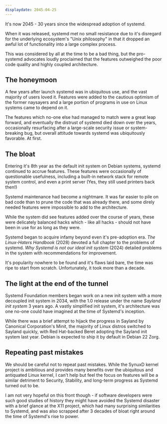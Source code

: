 ```yaml
---
displaydate: 2045-04-25
---
```


It's now 2045 - 30 years since the widespread adoption of systemd.

When it was released, systemd met no small resistance due to it's disregard for the underlying ecosystem's "Unix philosophy" in that it dropped an awful lot of functionality into a large complex process.

This was considered by all at the time to be a bad thing, but the pro-systemd advocates loudly proclaimed that the features outweighed the poor code quality and highly coupled architecture.

## The honeymoon

A few years after launch systemd was in ubiquitous use, and the vast majority of users loved it. Features were added to the cautious optimism of the former naysayers and a large portion of programs in use on Linux systems came to depend on it.

The features which no-one else had managed to match were a great leap forward, and eventually the distrust of systemd died down over the years, occasionally resurfacing after a large-scale security issue or system-breaking bug, but overall attitude towards systemd was ubiquitously favorable. At first.

## The bloat

Entering it's 8th year as the default init system on Debian systems, systemd continued to accrue features. These features were occasionally of questionable usefulness, including a built-in network stack for remote system control, and even a print server (Yes, they still used printers back then!)

Systemd maintenance had become a nightmare. It was far easier to pile on bad code than to prune the code that was already there, and some direly needed features were impossible to add to the architecture.

While the system did see features added over the course of years, these were delicately balanced hacks which - like all hacks - should not have been in use for as long as they were.

Systemd began to acquire infamy beyond even it's pre-adoption era. *The Linux-Haters Handbook* (2028) devoted a full chapter to the problems of systemd. *Why Systemd is not our ideal init system* (2024) detailed problems in the system with recommendations for improvement.

It's popularity nowhere to be found and it's flaws laid bare, the time was ripe to start from scratch. Unfortunately, it took more than a decade.

## The light at the end of the tunnel

Systemd Foundation members began work on a new init system with a more decoupled init system in 2034, with the 1.0 release under the name *Sayland init system* 3 years ago. A vastly simplified init system, it's architecture was one no-one could have imagined at the time of Systemd's inception.

While there was a brief attempt to hijack the progress in Sayland by Canonical Corporation's Minit, the majority of Linux distros switched to Sayland quickly, with Red Hat-backed Beret adopting the Sayland init system last year. Debian is expected to ship it by default in Debian 22 Zorg.

## Repeating past mistakes

We should be careful not to repeat past mistakes. While the SynuxD kernel project is ambitious and provides many benefits over the ubiquitous and antiquated Linux kernel, I can't help but feel the focus on features will be a similar detriment to Security, Stability, and long-term progress as Systemd turned out to be.

I am not very hopeful on this front though - if software developers were such good studies of history they might have avoided the Systemd disaster with a brief glance at the X11 project, which had many surprising similarities to Systemd, and was also scrapped after 3 decades of bloat right around the time of Systemd's rise to power.

